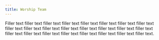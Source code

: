 ```yaml
---
title: Worship Team
---
```

Filler text filler text filler text filler text filler text filler text filler text filler text filler text filler text filler text filler text filler text filler text filler text filler text filler text filler text filler text filler text filler text filler text filler text filler text.
